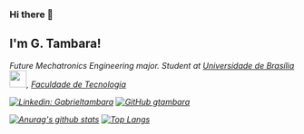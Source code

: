 ### Hi there 👋

<h2> I'm G. Tambara! </h2>

<p><em>Future Mechatronics Engineering major. Student at <a href="http://www.unb.br">Universidade de Brasília</a> <img src="https://upload.wikimedia.org/wikipedia/commons/thumb/c/c3/Webysther_20160322_-_Logo_UnB_%28sem_texto%29.svg/1280px-Webysther_20160322_-_Logo_UnB_%28sem_texto%29.svg.png" width="30">, <a href=http://ft.unb.br/>Faculdade de Tecnologia</a>  <img src="https://pbs.twimg.com/profile_images/1072505144003174400/5jKEz1Sm_400x400.jpg" width="15"></br>

[![Linkedin: Gabrieltambara](https://img.shields.io/badge/-GabrielTambara-blue?style=flat-square&logo=Linkedin&logoColor=white&link=https://www.linkedin.com/in/gabriel-tambara-rabelo/)](https://www.linkedin.com/in/gabriel-tambara-rabelo/) [![GitHub gtambara](https://img.shields.io/github/followers/gtambara?label=follow&style=social)](https://github.com/gtambara)

[![Anurag's github stats](https://github-readme-stats.vercel.app/api?username=gtambara&show_icons=true&theme=gruvbox&hide_title=true&include_all_commits=true&count_private=true&line_height=17)](https://github.com/anuraghazra/github-readme-stats)
[![Top Langs](https://github-readme-stats.vercel.app/api/top-langs/?username=gtambara&layout=compact&langs_count=8&theme=gruvbox&)](https://github.com/anuraghazra/github-readme-stats)
